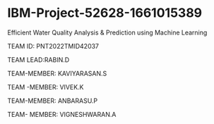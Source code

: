 # IBM-Project-52628-1661015389
Efficient Water Quality Analysis &amp; Prediction using Machine Learning

TEAM ID: PNT2022TMID42037 

TEAM LEAD:RABIN.D

TEAM-MEMBER: KAVIYARASAN.S

TEAM -MEMBER: VIVEK.K

TEAM-MEMBER: ANBARASU.P

TEAM- MEMBER: VIGNESHWARAN.A
